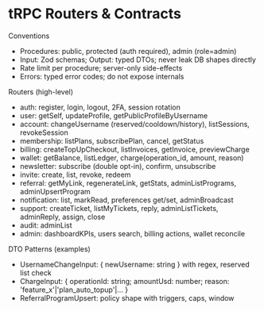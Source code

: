 # tRPC Routers & Contracts

Conventions
- Procedures: public, protected (auth required), admin (role=admin)
- Input: Zod schemas; Output: typed DTOs; never leak DB shapes directly
- Rate limit per procedure; server-only side-effects
- Errors: typed error codes; do not expose internals

Routers (high-level)
- auth: register, login, logout, 2FA, session rotation
- user: getSelf, updateProfile, getPublicProfileByUsername
- account: changeUsername (reserved/cooldown/history), listSessions, revokeSession
- membership: listPlans, subscribePlan, cancel, getStatus
- billing: createTopUpCheckout, listInvoices, getInvoice, previewCharge
- wallet: getBalance, listLedger, charge(operation_id, amount, reason)
- newsletter: subscribe (double opt-in), confirm, unsubscribe
- invite: create, list, revoke, redeem
- referral: getMyLink, regenerateLink, getStats, adminListPrograms, adminUpsertProgram
- notification: list, markRead, preferences get/set, adminBroadcast
- support: createTicket, listMyTickets, reply, adminListTickets, adminReply, assign, close
- audit: adminList
- admin: dashboardKPIs, users search, billing actions, wallet reconcile

DTO Patterns (examples)
- UsernameChangeInput: { newUsername: string } with regex, reserved list check
- ChargeInput: { operationId: string; amountUsd: number; reason: 'feature_x'|'plan_auto_topup'|... }
- ReferralProgramUpsert: policy shape with triggers, caps, window

